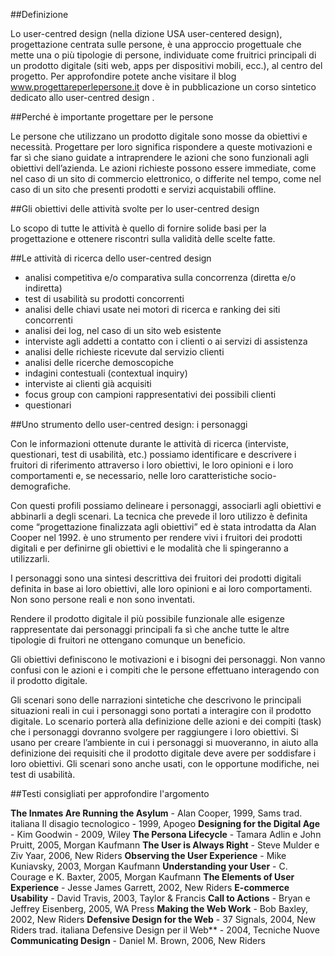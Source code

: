 ##Definizione

Lo user-centred design (nella dizione USA user-centered design), progettazione centrata sulle persone, è una approccio progettuale che mette una o più tipologie di persone, individuate come fruitrici principali di un prodotto digitale (siti web, apps per dispositivi mobili, ecc.), al centro del progetto. Per approfondire potete anche visitare il blog www.progettareperlepersone.it dove è in pubblicazione un corso sintetico dedicato allo user-centred design .

##Perché è importante progettare per le persone

Le persone che utilizzano un prodotto digitale sono mosse da obiettivi e necessità. Progettare per loro significa rispondere a queste motivazioni e far sì che siano guidate a intraprendere le azioni che sono funzionali agli obiettivi dell’azienda. Le azioni richieste possono essere immediate, come nel caso di un sito di commercio elettronico, o differite nel tempo, come nel caso di un sito che presenti prodotti e servizi acquistabili offline.

##Gli obiettivi delle attività svolte per lo user-centred design

Lo scopo di tutte le attività è quello di fornire solide basi per la progettazione e ottenere riscontri sulla validità delle scelte fatte.

##Le attività di ricerca dello user-centred design

- analisi competitiva e/o comparativa sulla concorrenza (diretta e/o indiretta)
- test di usabilità su prodotti concorrenti
- analisi delle chiavi usate nei motori di ricerca e ranking dei siti concorrenti
- analisi dei log, nel caso di un sito web esistente
- interviste agli addetti a contatto con i clienti o ai servizi di assistenza
- analisi delle richieste ricevute dal servizio clienti
- analisi delle ricerche demoscopiche
- indagini contestuali (contextual inquiry)
- interviste ai clienti già acquisiti
- focus group con campioni rappresentativi dei possibili clienti
- questionari

##Uno strumento dello user-centred design: i personaggi

Con le informazioni ottenute durante le attività di ricerca (interviste, questionari, test di usabilità, etc.) possiamo identificare e descrivere i fruitori di riferimento attraverso i loro obiettivi, le loro opinioni e i loro comportamenti e, se necessario, nelle loro caratteristiche socio-demografiche.

Con questi profili possiamo delineare i personaggi, associarli agli obiettivi e abbinarli a degli scenari. La tecnica che prevede il loro utilizzo è definita come “progettazione finalizzata agli obiettivi” ed è stata introdatta da Alan Cooper nel 1992. è uno strumento per rendere vivi i fruitori dei prodotti digitali e per definirne gli obiettivi e le modalità che li spingeranno a utilizzarli.

I personaggi sono una sintesi descrittiva dei fruitori dei prodotti digitali definita in base ai loro obiettivi, alle loro opinioni e ai loro comportamenti. Non sono persone reali e non sono inventati.

Rendere il prodotto digitale il più possibile funzionale alle esigenze rappresentate dai personaggi principali fa sì che anche tutte le altre tipologie di fruitori ne ottengano comunque un beneficio.

Gli obiettivi definiscono le motivazioni e i bisogni dei personaggi. Non vanno confusi con le azioni e i compiti che le persone effettuano interagendo con il prodotto digitale.

Gli scenari sono delle narrazioni sintetiche che descrivono le principali situazioni reali in cui i personaggi sono portati a interagire con il prodotto digitale. Lo scenario porterà alla definizione delle azioni e dei compiti (task) che i personaggi dovranno svolgere per raggiungere i loro obiettivi. Si usano per creare l’ambiente in cui i personaggi si muoveranno, in aiuto alla definizione dei requisiti che il prodotto digitale deve avere per soddisfare i loro obiettivi. Gli scenari sono anche usati, con le opportune modifiche, nei test di usabilità.

##Testi consigliati per approfondire l'argomento

**The Inmates Are Running the Asylum** - Alan Cooper, 1999, Sams
trad. italiana Il disagio tecnologico - 1999, Apogeo
**Designing for the Digital Age** - Kim Goodwin - 2009, Wiley
**The Persona Lifecycle** - Tamara Adlin e John Pruitt, 2005, Morgan Kaufmann
**The User is Always Right** - Steve Mulder e Ziv Yaar, 2006, New Riders
**Observing the User Experience** - Mike Kuniavsky, 2003, Morgan Kaufmann
**Understanding your User** - C. Courage e K. Baxter, 2005, Morgan Kaufmann
**The Elements of User Experience** - Jesse James Garrett, 2002, New Riders
**E-commerce Usability** - David Travis, 2003, Taylor & Francis
**Call to Actions** - Bryan e Jeffrey Eisenberg, 2005, WA Press
**Making the Web Work** - Bob Baxley, 2002, New Riders
**Defensive Design for the Web** - 37 Signals, 2004, New Riders
trad. italiana Defensive Design per il Web** - 2004, Tecniche Nuove
**Communicating Design** - Daniel M. Brown, 2006, New Riders 
